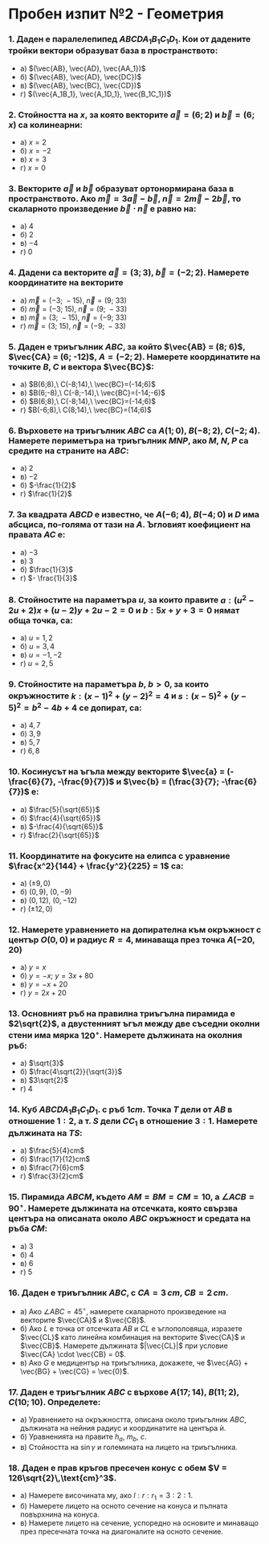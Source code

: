# Пробен изпит №2 - Геометрия
### 1. Даден е паралелепипед $ABCDA_1B_1C_1D_1$. Кои от дадените тройки вектори образуват база в пространството:
* a) $(\vec{AB}, \vec{AD}, \vec{AA_1})$
* б) $(\vec{AB}, \vec{AD}, \vec{DC})$  
* в) $(\vec{AB}, \vec{BC}, \vec{CD})$
* г) $(\vec{A_1B_1}, \vec{A_1D_1}, \vec{B_1C_1})$
### 2. Стойността на $x$, за която векторите $\vec{a} = (6; 2)$ и $\vec{b} = (6; x)$ са колинеарни:
* a) $x = 2$
* б) $x = -2$  
* в) $x = 3$  
* г) $x = 0$
### 3. Векторите $\vec{a}$ и $\vec{b}$ образуват ортонормирана база в пространството. Ако $\vec{m} = 3\vec{a} - \vec{b}$, $\vec{n} = 2\vec{m} - 2\vec{b}$, то скаларното произведение $\vec{b} \cdot \vec{n}$ е равно на:
* а) $4$  
* б) $2$
* в) $-4$  
* г) $0$
### 4. Дадени са векторите $\vec{a} = (3; 3)$, $\vec{b} = (-2; 2)$. Намерете координатите на векторите  
* a) $\vec{m} = (-3;\ -15),\ \vec{n} = (9;\ 33)$  
* б) $\vec{m} = (-3;\ 15),\ \vec{n} = (9;\ -33)$  
* в) $\vec{m} = (3;\ -15),\ \vec{n} = (-9;\ 33)$  
* г) $\vec{m} = (3;\ 15),\ \vec{n} = (-9;\ -33)$
### 5. Даден е триъгълник $ABC$, за който $\vec{AB} = (8; 6)$, $\vec{CA} = (6; -12)$, $A = (-2; 2)$. Намерете координатите на точките $B$, $C$ и вектора $\vec{BC}$:  
* a) $B(6;8),\ C(-8;14),\ \vec{BC}=(-14;6)$  
* в) $B(6;-8),\ C(-8;-14),\ \vec{BC}=(-14;-6)$  
* б) $B(6;8),\ C(-8;14),\ \vec{BC}=(-14;6)$  
* г) $B(-6;8),\ C(8;14),\ \vec{BC}=(14;6)$  
### 6. Върховете на триъгълник $ABC$ са $A(1; 0)$, $B(-8; 2)$, $C(-2; 4)$. Намерете периметъра на триъгълник $MNP$, ако $M$, $N$, $P$ са средите на страните на $ABC$:  
* a) $2$  
* в) $-2$  
* б) $-\frac{1}{2}$  
* г) $\frac{1}{2}$  
### 7. За квадрата $ABCD$ е известно, че $A(-6; 4)$, $B(-4; 0)$ и $D$ има абсциса, по-голяма от тази на $A$. Ъгловият коефициент на правата $AC$ е:  
* a) $-3$  
* в) $3$  
* б) $\frac{1}{3}$  
* г) $- \frac{1}{3}$  
### 8. Стойностите на параметъра $u$, за които правите  $a: (u^2 -2u + 2)x + (u - 2)y + 2u - 2 = 0$ и  $b: 5x + y + 3 = 0$ нямат обща точка, са:  
* a) $u = 1,2$  
* б) $u = 3,4$  
* в) $u = -1,-2$  
* г) $u = 2,5$  
### 9. Стойностите на параметъра $b$, $b > 0$, за които окръжностите  $k: (x - 1)^2 + (y - 2)^2 = 4$  и  $s: (x - 5)^2 + (y - 5)^2 = b^2 - 4b + 4$  се допират, са: 
* a) $4,7$  
* б) $3,9$  
* в) $5,7$  
* г) $6,8$  
### 10. Косинусът на ъгъла между векторите $\vec{a} = (-\frac{6}{7}, -\frac{9}{7})$ и $\vec{b} = (\frac{3}{7}; -\frac{6}{7})$ е:  
* a) $\frac{5}{\sqrt{65}}$  
* б) $\frac{4}{\sqrt{65}}$  
* в) $-\frac{4}{\sqrt{65}}$  
* г) $\frac{2}{\sqrt{65}}$  
### 11. Координатите на фокусите на елипса с уравнение $\frac{x^2}{144} + \frac{y^2}{225} = 1$ са:  
* a) $(\pm 9,0)$  
* б) $(0, 9),\ (0, -9)$  
* в) $(0, 12),\ (0, -12)$  
* г) $(\pm 12,0)$  
### 12. Намерете уравнението на допирателна към окръжност с център $O(0, 0)$ и радиус $R=4$, минаваща през точка $A(-20, 20)$
* a) $y = x$  
* б) $y = -x;\ y = 3x + 80$  
* в) $y = -x + 20$  
* г) $y = 2x + 20$  
### 13. Основният ръб на правилна триъгълна пирамида е $2\sqrt{2}$, а двустенният ъгъл между две съседни околни стени има мярка $120^\circ$. Намерете дължината на околния ръб:
* a) $\sqrt{3}$  
* б) $\frac{4\sqrt{2}}{\sqrt{3}}$  
* в) $3\sqrt{2}$  
* г) $4$  
### 14. Куб $ABCDA_1B_1C_1D_1$. с ръб $1cm$. Точка $Т$ дели от $AB$ в отношение $1:2$, а т. $S$ дели $CC_1$ в отношение $3:1$. Намерете дължината на $TS$:
* a) $\frac{5}{4}cm$  
* б) $\frac{17}{12}cm$  
* в) $\frac{7}{6}cm$  
* г) $\frac{3}{2}cm$  
### 15. Пирамида $ABCM$, където $AM = BM = CM = 10$, а $\angle ACB = 90^\circ$. Намерете дължината на отсечката, която свързва центъра на описаната около $ABC$ окръжност и средата на ръба $CM$:  
* a) $3$  
* б) $4$  
* в) $6$  
* г) $5$ 
### 16. Даден е триъгълник $ABC$, с $CA = 3\,cm$, $CB = 2\,cm$.
* а) Ако $\angle ABC = 45^\circ$, намерете скаларното произведение на векторите $\vec{CA}$ и $\vec{CB}$.  
* б) Ако $L$ е точка от отсечката $AB$ и $CL$ е ъглополовяща, изразете $\vec{CL}$ като линейна комбинация на векторите $\vec{CA}$ и $\vec{CB}$. Намерете дължината $|\vec{CL}|$ при условие $\vec{CA} \cdot \vec{CB} = 0$.  
* в) Ако $G$ е медицентър на триъгълника, докажете, че $\vec{AG} + \vec{BG} + \vec{CG} = \vec{0}$.
### 17. Даден е триъгълник $ABC$ с върхове $A(17;14)$, $B(11;2)$, $C(10;10)$. Определете:  
* а) Уравнението на окръжността, описана около триъгълник $ABC$, дължината на нейния радиус и координатите на центъра ѝ.  
* б) Уравненията на правите $h_a$, $m_b$, $c$.  
* в) Стойността на $\sin \gamma$ и големината на лицето на триъгълника.
### 18. Даден е прав кръгов пресечен конус с обем $V = 126\sqrt{2}\,\text{cm}^3$.  
* а) Намерете височината му, ако $l : r : r_1 = 3 : 2 : 1$.  
* б) Намерете лицето на осното сечение на конуса и пълната повърхнина на конуса.  
* в) Намерете лицето на сечение, успоредно на основите и минаващо през пресечната точка на диагоналите на осното сечение.
 
